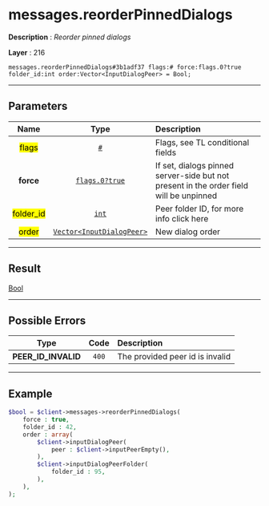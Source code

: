 # messages.reorderPinnedDialogs

**Description** : *Reorder pinned dialogs*

**Layer** : 216

```tl
messages.reorderPinnedDialogs#3b1adf37 flags:# force:flags.0?true folder_id:int order:Vector<InputDialogPeer> = Bool;
```

---

## Parameters

| Name | Type | Description |
| :---: | :---: | :--- |
| <mark>flags</mark> | [`#`](type/#) | Flags, see TL conditional fields |
| **force** | [`flags.0?true`](type/true) | If set, dialogs pinned server-side but not present in the order field will be unpinned |
| <mark>folder_id</mark> | [`int`](type/int) | Peer folder ID, for more info click here |
| <mark>order</mark> | [`Vector<InputDialogPeer>`](type/InputDialogPeer) | New dialog order |

---

## Result

[Bool](type/Bool)

---

## Possible Errors

| Type | Code | Description |
| :---: | :---: | :--- |
| **PEER_ID_INVALID** | `400` | The provided peer id is invalid |

---

## Example

```php
$bool = $client->messages->reorderPinnedDialogs(
	force : true,
	folder_id : 42,
	order : array(
		$client->inputDialogPeer(
			peer : $client->inputPeerEmpty(),
		),
		$client->inputDialogPeerFolder(
			folder_id : 95,
		),
	),
);
```